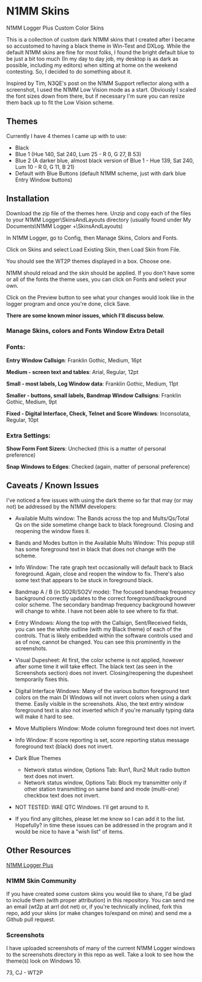 # N1MM Skins
N1MM Logger Plus Custom Color Skins

This is a collection of custom dark N1MM skins that I created after I became so
accustomed to having a black theme in Win-Test and DXLog. While the default
N1MM skins are fine for most folks, I found the bright default blue to be just
a bit too much (In my day to day job, my desktop is as dark as possible, including
my editors) when sitting at home on the weekend contesting. So, I decided to do
something about it.

Inspired by Tim, N3QE's post on the N1MM Support reflector along with a screenshot,
I used the N1MM Low Vision mode as a start. Obviously I scaled the font sizes down
from there, but if necessary I'm sure you can resize them back up to fit the
Low Vision scheme.

## Themes
Currently I have 4 themes I came up with to use:
* Black
* Blue 1 (Hue 140, Sat 240, Lum 25 - R 0, G 27, B 53)
* Blue 2 (A darker blue, almost black version of Blue 1 - Hue 139, Sat 240, Lum 10 - R 0, G 11, B 21)
* Default with Blue Buttons (default N1MM scheme, just with dark blue Entry Window buttons)

## Installation
Download the zip file of the themes here. Unzip and copy each of the files to your
N1MM Logger\SkinsAndLayouts directory (usually found under My Documents\N1MM Logger +\SkinsAndLayouts)

In N1MM Logger, go to Config, then Manage Skins, Colors and Fonts.

Click on Skins and select Load Existing Skin, then Load Skin from File.

You should see the WT2P themes displayed in a box. Choose one.

N1MM should reload and the skin should be applied. If you don't have some or all of the
fonts the theme uses, you can click on Fonts and select your own.

Click on the Preview button to see what your changes would look like in the
logger program and once you're done, click Save.

**There are some known minor issues, which I'll discuss below.**

### Manage Skins, colors and Fonts Window Extra Detail

### Fonts:
**Entry Window Callsign**: Franklin Gothic, Medium, 16pt

**Medium - screen text and tables**: Arial, Regular, 12pt

**Small - most labels, Log Window data**: Franklin Gothic, Medium, 11pt

**Smaller - buttons, small labels, Bandmap Window Callsigns**: Franklin Gothic, Medium, 9pt

**Fixed - Digital Interface, Check, Telnet and Score Windows**: Inconsolata, Regular, 10pt

### Extra Settings:
**Show Form Font Sizers**: Unchecked (this is a matter of personal preference)

**Snap Windows to Edges**: Checked (again, matter of personal preference)


## Caveats / Known Issues
I've noticed a few issues with using the dark theme so far that may (or may not)
be addressed by the N1MM developers:

* Available Mults window: The Bands across the top and Mults/Qs/Total Qs on the side
sometime change back to black foreground. Closing and reopening the window fixes it.

* Bands and Modes button in the Available Mults Window: This popup still has some
foreground text in black that does not change with the scheme.

* Info Window: The rate graph text occasionally will default back to Black foreground.
Again, close and reopen the window to fix. There's also some text that appears to be
stuck in foreground black.

* Bandmap A / B (in SO2R/SO2V mode): The focused bandmap frequency background correctly
updates to the correct foreground/background color scheme. The secondary bandmap frequency
background however will change to white. I have not been able to see where to fix that.

* Entry Windows: Along the top with the Callsign, Sent/Received fields, you can see the
white outline (with my Black theme) of each of the controls. That is likely embedded
within the software controls used and as of now, cannot be changed. You can see
this prominently in the screenshots.

* Visual Dupesheet: At first, the color scheme is not applied, however after some time
it will take effect. The black text (as seen in the Screenshots section) does not invert.
Closing/reopening the dupesheet temporarily fixes this.

* Digital Interface Windows: Many of the various button foreground text colors on
the main DI Windows will not invert colors when using a dark theme. Easily visible
in the screenshots. Also, the text entry window foreground text is also not inverted
which if you're manually typing data will make it hard to see.

* Move Multipliers Window: Mode column foreground text does not invert.

* Info Window: If score reporting is set, score reporting status message foreground text
(black) does not invert.

* Dark Blue Themes
  * Network status window, Options Tab: Run1, Run2 Mult radio button text does not invert.
  * Network status window, Options Tab: Block my transmitter only if other station transmitting
  on same band and mode (multi-one) checkbox text does not invert.

* NOT TESTED: WAE QTC Windows. I'll get around to it.

* If you find any glitches, please let me know so I can add it to the list. Hopefully?
in time these issues can be addressed in the program and it would be nice to have a "wish list"
of items.

## Other Resources
[N1MM Logger Plus](https://n1mm.hamdocs.com/tiki-index.php)

### N1MM Skin Community
If you have created some custom skins you would like to share, I'd be glad to include
them (with proper attribution) in this repository. You can send me an email (wt2p at arrl dot net)
or, if you're technically inclined, fork this repo, add your skins (or make changes to/expand on mine)
and send me a Github pull request.

### Screenshots
I have uploaded screenshots of many of the current N1MM Logger windows to the screenshots
directory in this repo as well. Take a look to see how the theme(s) look on Windows 10.

73,
CJ - WT2P
